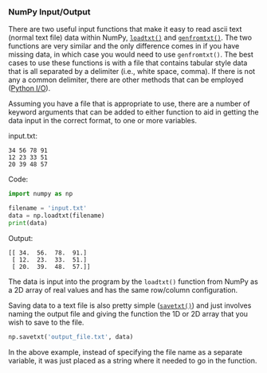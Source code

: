 ### NumPy Input/Output

There are two useful input functions that make it easy to read ascii text (normal text file) data within NumPy, [`loadtxt()`](https://docs.scipy.org/doc/numpy/reference/generated/numpy.loadtxt.html#numpy.loadtxt) and [`genfromtxt()`](https://docs.scipy.org/doc/numpy/reference/generated/numpy.genfromtxt.html#numpy-genfromtxt). The two functions are very similar and the only difference comes in if you have missing data, in which case you would need to use `genfromtxt()`. The best cases to use these functions is with a file that contains tabular style data that is all separated by a delimiter (i.e., white space, comma). If there is not any a common delimiter, there are other methods that can be employed ([Python I/O](https://docs.scipy.org/doc/numpy/reference/routines.io.html)).

Assuming you have a file that is appropriate to use, there are a number of keyword arguments that can be added to either function to aid in getting the data input in the correct format, to one or more variables.

input.txt:
```linux
34 56 78 91
12 23 33 51
20 39 48 57
```

Code:
```python
import numpy as np

filename = 'input.txt'
data = np.loadtxt(filename)
print(data)
```

Output:
```linux
[[ 34.  56.  78.  91.]
 [ 12.  23.  33.  51.]
 [ 20.  39.  48.  57.]]
```

The data is input into the program by the `loadtxt()` function from NumPy as a 2D array of real values and has the same row/column configuration.

Saving data to a text file is also pretty simple ([`savetxt()`](https://docs.scipy.org/doc/numpy/reference/generated/numpy.savetxt.html#numpy.savetxt)) and just involves naming the output file and giving the function the 1D or 2D array that you wish to save to the file.

```python
np.savetxt('output_file.txt', data)
```

In the above example, instead of specifying the file name as a separate variable, it was just placed as a string where it needed to go in the function.
